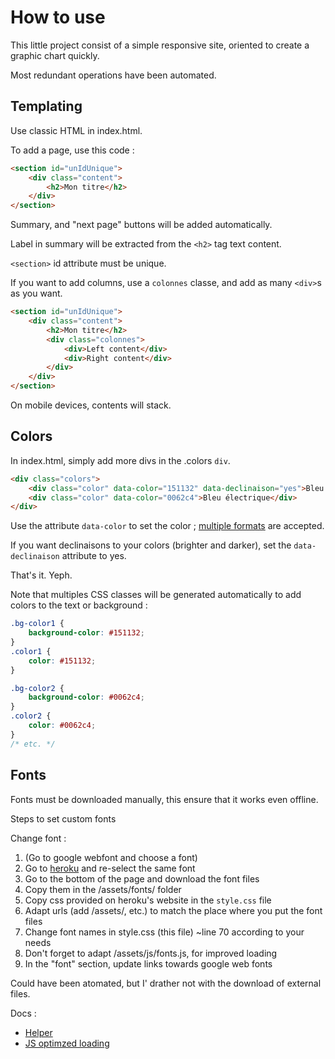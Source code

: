 # How to use

This little project consist of a simple responsive site, oriented to create a graphic chart quickly.

Most redundant operations have been automated.

## Templating

Use classic HTML in index.html.

To add a page, use this code :

```html
<section id="unIdUnique">
    <div class="content">
        <h2>Mon titre</h2>
    </div>
</section>
```

Summary, and "next page" buttons will be added automatically.

Label in summary will be extracted from the `<h2>` tag text content.

`<section>` id attribute must be unique.

If you want to add columns, use a `colonnes` classe, and add as many `<div>`s as you want.

```html
<section id="unIdUnique">
    <div class="content">
        <h2>Mon titre</h2>
        <div class="colonnes">
            <div>Left content</div>
            <div>Right content</div>
        </div>
    </div>
</section>
```

On mobile devices, contents will stack.

## Colors

In index.html, simply add more divs in the .colors `div`.

```html
<div class="colors">
    <div class="color" data-color="151132" data-declinaison="yes">Bleu nuit</div>
    <div class="color" data-color="0062c4">Bleu électrique</div>
</div>
```

Use the attribute `data-color` to set the color ; [multiple formats](https://github.com/bgrins/TinyColor#accepted-string-input) are accepted.

If you want declinaisons to your colors (brighter and darker), set the `data-declinaison` attribute to yes.

That's it. Yeph.

Note that multiples CSS classes will be generated automatically to add colors to the text or background :

```css
.bg-color1 {
    background-color: #151132;
}
.color1 {
    color: #151132;
}

.bg-color2 {
    background-color: #0062c4;
}
.color2 {
    color: #0062c4;
}
/* etc. */
```

## Fonts

Fonts must be downloaded manually, this ensure that it works even offline.

Steps to set custom fonts

Change font :

1. (Go to google webfont and choose a font)
2. Go to [heroku](https://google-webfonts-helper.herokuapp.com/fonts/) and re-select the same font
3. Go to the bottom of the page and download the font files
4. Copy them in the /assets/fonts/ folder
5. Copy css provided on heroku's website in the `style.css` file
6. Adapt urls (add /assets/, etc.) to match the place where you put the font files
7. Change font names in style.css (this file) ~line 70 according to your needs
8. Don't forget to adapt /assets/js/fonts.js, for improved loading
9. In the "font" section, update links towards google web fonts

Could have been atomated, but I' drather not with the download of external files.

Docs :

- [Helper](https://google-webfonts-helper.herokuapp.com/fonts/roboto-condensed)
- [JS optimzed loading](https://github.com/bramstein/fontfaceobserver)
